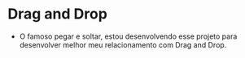 # Drag and Drop

* O famoso pegar e soltar, estou desenvolvendo esse projeto 
para desenvolver melhor meu relacionamento com Drag and Drop.